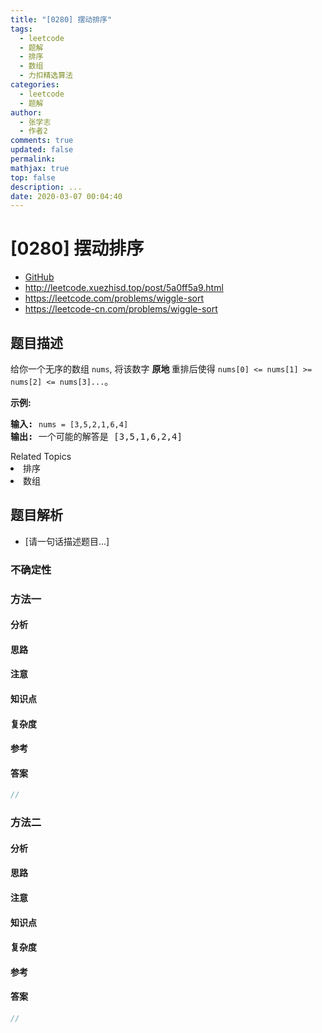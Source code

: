```yaml
---
title: "[0280] 摆动排序"
tags:
  - leetcode
  - 题解
  - 排序
  - 数组
  - 力扣精选算法
categories:
  - leetcode
  - 题解
author:
  - 张学志
  - 作者2
comments: true
updated: false
permalink:
mathjax: true
top: false
description: ...
date: 2020-03-07 00:04:40
---
```



# [0280] 摆动排序
* [GitHub](https://github.com/algoboy101/LeetCodeCrowdsource/tree/master/_posts/QA/%5B0280%5D%20%E6%91%86%E5%8A%A8%E6%8E%92%E5%BA%8F.md)
* http://leetcode.xuezhisd.top/post/5a0ff5a9.html
* https://leetcode.com/problems/wiggle-sort
* https://leetcode-cn.com/problems/wiggle-sort


## 题目描述

<p>给你一个无序的数组&nbsp;<code>nums</code>, 将该数字&nbsp;<strong>原地&nbsp;</strong>重排后使得&nbsp;<code>nums[0] &lt;= nums[1] &gt;= nums[2] &lt;= nums[3]...</code>。</p>

<p><strong>示例:</strong></p>

<pre><strong>输入:</strong> <code>nums = [3,5,2,1,6,4]</code>
<strong>输出:</strong> 一个可能的解答是 [3,5,1,6,2,4]</pre>
<div><div>Related Topics</div><div><li>排序</li><li>数组</li></div></div>


## 题目解析
* [请一句话描述题目...]

### 不确定性


### 方法一

#### 分析

#### 思路

#### 注意

#### 知识点

#### 复杂度

#### 参考

#### 答案

```cpp
//
```


### 方法二

#### 分析

#### 思路

#### 注意

#### 知识点

#### 复杂度

#### 参考

#### 答案

```cpp
//
```


